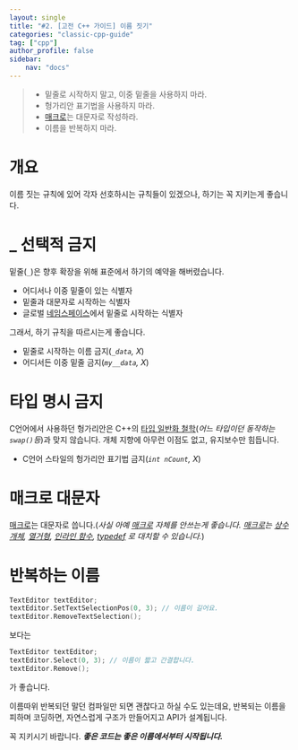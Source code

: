 ```yaml
---
layout: single
title: "#2. [고전 C++ 가이드] 이름 짓기"
categories: "classic-cpp-guide"
tag: ["cpp"]
author_profile: false
sidebar: 
    nav: "docs"
---
```


> * 밑줄로 시작하지 말고, 이중 밑줄을 사용하지 마라.
> * 헝가리안 표기법을 사용하지 마라.
> * [매크로](https://tango1202.github.io/classic-cpp-guide/classic-cpp-guide-preprocessor/)는 대문자로 작성하라.
> * 이름을 반복하지 마라.

# 개요

이름 짓는 규칙에 있어 각자 선호하시는 규칙들이 있겠으나, 하기는 꼭 지키는게 좋습니다.

# _ 선택적 금지
   
밑줄(`_`)은 향후 확장을 위해 표준에서 하기의 예약을 해버렸습니다.

* 어디서나 이중 밑줄이 있는 식별자
* 밑줄과 대문자로 시작하는 식별자
* 글로벌 [네임스페이스](https://tango1202.github.io/classic-cpp-guide/classic-cpp-guide-namespace/)에서 밑줄로 시작하는 식별자

그래서, 하기 규칙을 따르시는게 좋습니다.

* 밑줄로 시작하는 이름 금지(*`_data`, X*)
* 어디서든 이중 밑줄 금지(*`my__data`, X*)

# 타입 명시 금지
    
C언어에서 사용하던 헝가리안은 C++의 [타입 일반화 철학](https://tango1202.github.io/classic-cpp-stl/classic-cpp-stl-generic/)(*어느 타입이던 동작하는 `swap()`등*)과 맞지 않습니다. 개체 지향에 아무런 이점도 없고, 유지보수만 힘듭니다.

* C언어 스타일의 헝가리안 표기법 금지(*`int nCount`, X*)

# 매크로 대문자
   
[매크로](https://tango1202.github.io/classic-cpp-guide/classic-cpp-guide-preprocessor/)는 대문자로 씁니다.(*사실 아예 [매크로](https://tango1202.github.io/classic-cpp-guide/classic-cpp-guide-preprocessor/) 자체를 안쓰는게 좋습니다. [매크로](https://tango1202.github.io/classic-cpp-guide/classic-cpp-guide-preprocessor/)는 [상수 개체](https://tango1202.github.io/classic-cpp-guide/classic-cpp-guide-const-mutable-volatile/#%EC%83%81%EC%88%98-%EA%B0%9C%EC%B2%B4), [열거형](https://tango1202.github.io/classic-cpp-guide/classic-cpp-guide-enum/), [인라인 함수](https://tango1202.github.io/classic-cpp-guide/classic-cpp-guide-inline/), [typedef](https://tango1202.github.io/classic-cpp-guide/classic-cpp-guide-type/#%ED%83%80%EC%9E%85-%EB%B3%84%EC%B9%AD) 로 대치할 수 있습니다.*)

# 반복하는 이름 

```cpp
TextEditor textEditor;
textEditor.SetTextSelectionPos(0, 3); // 이름이 길어요.
textEditor.RemoveTextSelection();
```

보다는

```cpp
TextEditor textEditor;
textEditor.Select(0, 3); // 이름이 짧고 간결합니다.
textEditor.Remove();
```

가 좋습니다. 

이름따위 반복되던 말던 컴파일만 되면 괜찮다고 하실 수도 있는데요, 반복되는 이름을 피하며 코딩하면, 자연스럽게 구조가 만들어지고 API가 설계됩니다. 

꼭 지키시기 바랍니다. ***좋은 코드는 좋은 이름에서부터 시작됩니다.***
